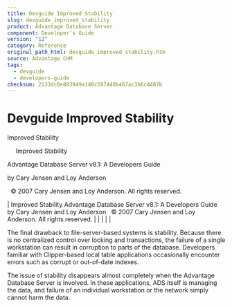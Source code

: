 ```yaml
---
title: Devguide Improved Stability
slug: devguide_improved_stability
product: Advantage Database Server
component: Developer’s Guide
version: "12"
category: Reference
original_path_html: devguide_improved_stability.htm
source: Advantage CHM
tags:
  - devguide
  - developers-guide
checksum: 2133dc0e883949a148c597440b467ac3b6c4487b
---
```


# Devguide Improved Stability

Improved Stability

     Improved Stability

Advantage Database Server v8.1: A Developers Guide

by Cary Jensen and Loy Anderson

  © 2007 Cary Jensen and Loy Anderson. All rights reserved.

| Improved Stability  Advantage Database Server v8.1: A Developers Guide  by Cary Jensen and Loy Anderson    © 2007 Cary Jensen and Loy Anderson. All rights reserved. |  |  |  |  |

The final drawback to file-server-based systems is stability. Because there is no centralized control over locking and transactions, the failure of a single workstation can result in corruption to parts of the database. Developers familiar with Clipper-based local table applications occasionally encounter errors such as corrupt or out-of-date indexes.

The issue of stability disappears almost completely when the Advantage Database Server is involved. In these applications, ADS itself is managing the data, and failure of an individual workstation or the network simply cannot harm the data.
